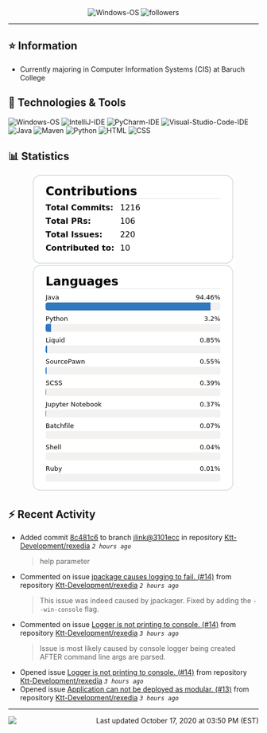 <div align="center">
    <img 
        src="https://img.shields.io/badge/OS-Windows-informational?style=for-the-badge&color=3278be"
        alt="Windows-OS">
    <img 
        src="https://img.shields.io/github/followers/katsute?color=3278be&style=for-the-badge"
        alt="followers">
</div>

<hr>

## ⭐ Information

 - Currently majoring in Computer Information Systems (CIS) at Baruch College

## 🔧 Technologies & Tools

<img 
    src="https://img.shields.io/badge/OS-Windows-informational?style=flat-square&color=3278be"
    alt="Windows-OS">
<img 
    src="https://img.shields.io/badge/Editor-IntelliJ_IDEA-informational?style=flat-square&logo=intellij-idea&logoColor=white&color=3278be"
    alt="IntelliJ-IDE">
<img 
    src="https://img.shields.io/badge/Editor-PyCharm-informational?style=flat-square&logo=pycharm&logoColor=white&color=3278be"
    alt="PyCharm-IDE">
<img 
    src="https://img.shields.io/badge/Editor-Visual_Studio_Code-informational?style=flat-square&logo=Visual-Studio-Code&logoColor=white&color=3278be"
    alt="Visual-Studio-Code-IDE">
<img 
    src="https://img.shields.io/badge/Code-Java-informational?style=flat-square&logo=java&logoColor=white&color=3278be"
    alt="Java">
<img 
    src="https://img.shields.io/badge/Tools-Maven-informational?style=flat-square&logo=apache-maven&logoColor=white&color=3278be"
    alt="Maven">
<img 
    src="https://img.shields.io/badge/Code-Python-informational?style=flat-square&logo=python&logoColor=white&color=3278be"
    alt="Python">
<img 
    src="https://img.shields.io/badge/Code-HTML-informational?style=flat-square&logo=html5&logoColor=white&color=3278be"
    alt="HTML">
<img 
    src="https://img.shields.io/badge/Code-CSS-informational?style=flat-square&logo=css-wizardry&logoColor=white&color=3278be"
    alt="CSS">

## 📊 Statistics
<div align="center">
    <a href="https://github.com/Katsute/">
        <img src="https://github.com/Katsute/Katsute/blob/main/contributions.png">
    </a>
    <a href="https://github.com/Katsute/">
        <img src="https://github.com/Katsute/Katsute/blob/main/languages.png">
    </a>
</div>

## ⚡ Recent Activity

 - Added commit [8c481c6](https://github.com/Ktt-Development/rexedia/commit/8c481c659e981f1aaacfaa1e92c920f4b2afb6ee) to branch [jlink@3101ecc](https://github.com/Ktt-Development/rexedia/tree/jlink@3101ecc) in repository [Ktt-Development/rexedia](https://github.com/Ktt-Development/rexedia)  *`2 hours ago`*
   > help parameter
 - Commented on issue [jpackage causes logging to fail. (#14)](https://github.com/Ktt-Development/rexedia/issues/14#issuecomment-711053011) from repository [Ktt-Development/rexedia](https://github.com/Ktt-Development/rexedia)  *`2 hours ago`*
   > This issue was indeed caused by jpackager. Fixed by adding the `--win-console` flag.
 - Commented on issue [Logger is not printing to console. (#14)](https://github.com/Ktt-Development/rexedia/issues/14#issuecomment-711043949) from repository [Ktt-Development/rexedia](https://github.com/Ktt-Development/rexedia)  *`3 hours ago`*
   > Issue is most likely caused by console logger being created AFTER command line args are parsed.
 - Opened issue [Logger is not printing to console. (#14)](https://github.com/Ktt-Development/rexedia/issues/14) from repository [Ktt-Development/rexedia](https://github.com/Ktt-Development/rexedia)  *`3 hours ago`*
 - Opened issue [Application can not be deployed as modular. (#13)](https://github.com/Ktt-Development/rexedia/issues/13) from repository [Ktt-Development/rexedia](https://github.com/Ktt-Development/rexedia)  *`3 hours ago`*

---
<img align="left" src="https://github.com/Katsute/Katsute/workflows/Update%20README.md/badge.svg"><p align="right">Last updated October 17, 2020 at 03:50 PM (EST)</p>

